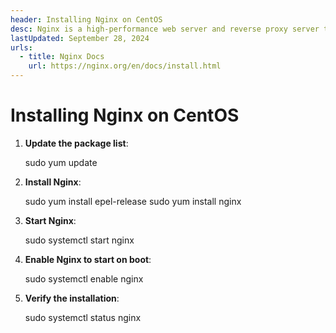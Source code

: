 ```yaml
---
header: Installing Nginx on CentOS
desc: Nginx is a high-performance web server and reverse proxy server that efficiently handles HTTP requests, load balancing, and serving static content.
lastUpdated: September 28, 2024
urls:
  - title: Nginx Docs
    url: https://nginx.org/en/docs/install.html
---
```


# Installing Nginx on CentOS

1. **Update the package list**:
   
   sudo yum update

2. **Install Nginx**:
   
   sudo yum install epel-release
   sudo yum install nginx

3. **Start Nginx**:
   
   sudo systemctl start nginx

4. **Enable Nginx to start on boot**:
   
   sudo systemctl enable nginx

5. **Verify the installation**:
   
   sudo systemctl status nginx

